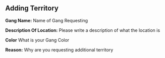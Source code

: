 ## Adding Territory

**Gang Name:**
Name of Gang Requesting 

**Description Of Location:**
Please write a description of what the location is

**Color**
What is your Gang Color

**Reason:**
Why are you requesting additional territory